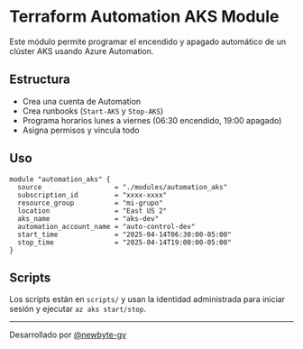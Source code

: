 # Terraform Automation AKS Module

Este módulo permite programar el encendido y apagado automático de un clúster AKS usando Azure Automation.

## Estructura

- Crea una cuenta de Automation
- Crea runbooks (`Start-AKS` y `Stop-AKS`)
- Programa horarios lunes a viernes (06:30 encendido, 19:00 apagado)
- Asigna permisos y vincula todo

## Uso

```hcl
module "automation_aks" {
  source                  = "./modules/automation_aks"
  subscription_id         = "xxxx-xxxx"
  resource_group          = "mi-grupo"
  location                = "East US 2"
  aks_name                = "aks-dev"
  automation_account_name = "auto-control-dev"
  start_time              = "2025-04-14T06:30:00-05:00"
  stop_time               = "2025-04-14T19:00:00-05:00"
}
```

## Scripts

Los scripts están en `scripts/` y usan la identidad administrada para iniciar sesión y ejecutar `az aks start/stop`.

---

Desarrollado por [@newbyte-gv](https://github.com/newbyte-gv)

